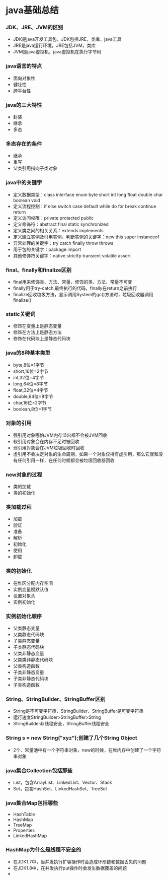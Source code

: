 # java基础总结

### JDK、JRE、JVM的区别
* JDK是java开发工具包，JDK包括JRE，类库，java工具
* JRE是java运行环境，JRE包括JVM，类库
* JVM是java虚拟机，java虚拟机在执行字节码

### java语言的特点
* 面向对象性
* 健壮性
* 跨平台性

### java的三大特性
* 封装
* 继承
* 多态

### 多态存在的条件
* 继承
* 重写
* 父类引用指向子类对象

### java中的关键字
* 定义数据类型：class interface enum byte short int long float double char boolean void
* 定义流程控制：if else switch case default while do for break continue return
* 定义访问权限：private protected public
* 定义修饰符：abstract final static synchronized
* 定义类之间的相关关系：extends implements
* 定义建立实例及引用实例，判断实例的关键字：new this super instanceof
* 异常处理的关键字：try catch finally throw throws
* 用于包的关键字：package import
* 其他修饰符关键字：native strictfp transient volatile assert

### final、finally和finalize区别
* final用来修饰类、方法、常量，修饰的类、方法、常量不可变
* finally用于try-catch,最终执行的代码，finally在return之前执行
* finalize回收垃圾方法，显示调用System的gc()方法时，垃圾回收器调用finalize()

### static关键词
* 修饰在变量上是静态变量
* 修饰在方法上是静态方法
* 修饰在代码块上是静态代码块

### java的8种基本类型
* byte,8位=1字节
* short,16位=2字节
* int,32位=4字节
* long,64位=8字节
* float,32位=4字节
* double,64位=8字节
* char,16位=2字节
* boolean,8位=1字节

### 对象的引用
* 强引用对象哪怕JVM内存溢出都不会被JVM回收
* 软引用对象会在内存不足时被回收
* 弱引用对象会在JVM垃圾回收时回收
* 虚引用不会决定对象的生命周期，如果一个对象仅持有虚引用，那么它就和没有任何引用一样，在任何时候都会被垃圾回收器回收

### new对象的过程
* 类的加载
* 类的初始化

### 类加载过程
* 加载
* 验证
* 准备
* 解析
* 初始化
* 使用
* 卸载

### 类的初始化
* 在堆区分配内存空间
* 实例变量赋默认值
* 设置对象头
* 实例初始化

### 实例初始化顺序
* 父类静态变量
* 父类静态代码块
* 子类静态变量
* 子类静态代码块
* 父类非静态变量
* 父类类非静态代码块
* 父类构造函数
* 子类非静态变量
* 子类非静态代码块
* 子类构造函数

### String、StringBuilder、StringBuffer区别
* String是不可变字符串，StringBuilder、StringBuffer是可变字符串
* 运行速度StringBuilder>StringBuffer>String
* StringBuilder非线程安全，StringBuffer线程安全

### String s = new String("xyz");创建了几个String Object
* 2个、常量池中有一个字符串对象，new的时候，在堆内存中创建了一个字符串对象

### java集合Collection包括那些
* List，包含ArrayList、LinkedList、Vector、Stack
* Set，包含HashSet、LinkedHashSet、TreeSet

### java集合Map包括哪些
* HashTable
* HashMap
* TreeMap
* Properties
* LinkedHashMap

### HashMap为什么是线程不安全的
* 在JDK1.7中，当并发执行扩容操作时会造成环形链和数据丢失的问题
* 在JDK1.8中，在并发执行put操作时会发生数据覆盖的问题
* 